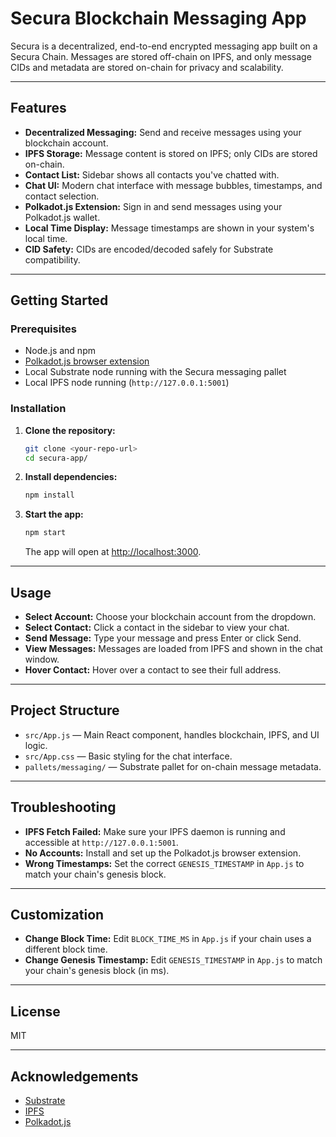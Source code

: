 # Secura Blockchain Messaging App

Secura is a decentralized, end-to-end encrypted messaging app built on a Secura Chain. Messages are stored off-chain on IPFS, and only message CIDs and metadata are stored on-chain for privacy and scalability.

---

## Features

- **Decentralized Messaging:** Send and receive messages using your blockchain account.
- **IPFS Storage:** Message content is stored on IPFS; only CIDs are stored on-chain.
- **Contact List:** Sidebar shows all contacts you've chatted with.
- **Chat UI:** Modern chat interface with message bubbles, timestamps, and contact selection.
- **Polkadot.js Extension:** Sign in and send messages using your Polkadot.js wallet.
- **Local Time Display:** Message timestamps are shown in your system's local time.
- **CID Safety:** CIDs are encoded/decoded safely for Substrate compatibility.

---

## Getting Started

### Prerequisites

- Node.js and npm
- [Polkadot.js browser extension](https://polkadot.js.org/extension/)
- Local Substrate node running with the Secura messaging pallet
- Local IPFS node running (`http://127.0.0.1:5001`)

### Installation

1. **Clone the repository:**
   ```bash
   git clone <your-repo-url>
   cd secura-app/
   ```

2. **Install dependencies:**
   ```bash
   npm install
   ```

3. **Start the app:**
   ```bash
   npm start
   ```
   The app will open at [http://localhost:3000](http://localhost:3000).

---

## Usage

- **Select Account:** Choose your blockchain account from the dropdown.
- **Select Contact:** Click a contact in the sidebar to view your chat.
- **Send Message:** Type your message and press Enter or click Send.
- **View Messages:** Messages are loaded from IPFS and shown in the chat window.
- **Hover Contact:** Hover over a contact to see their full address.

---

## Project Structure

- `src/App.js` — Main React component, handles blockchain, IPFS, and UI logic.
- `src/App.css` — Basic styling for the chat interface.
- `pallets/messaging/` — Substrate pallet for on-chain message metadata.

---

## Troubleshooting

- **IPFS Fetch Failed:** Make sure your IPFS daemon is running and accessible at `http://127.0.0.1:5001`.
- **No Accounts:** Install and set up the Polkadot.js browser extension.
- **Wrong Timestamps:** Set the correct `GENESIS_TIMESTAMP` in `App.js` to match your chain's genesis block.

---

## Customization

- **Change Block Time:** Edit `BLOCK_TIME_MS` in `App.js` if your chain uses a different block time.
- **Change Genesis Timestamp:** Edit `GENESIS_TIMESTAMP` in `App.js` to match your chain's genesis block (in ms).

---

## License

MIT

---

## Acknowledgements

- [Substrate](https://substrate.dev/)
- [IPFS](https://ipfs.io/)
- [Polkadot.js](https://polkadot.js.org/)